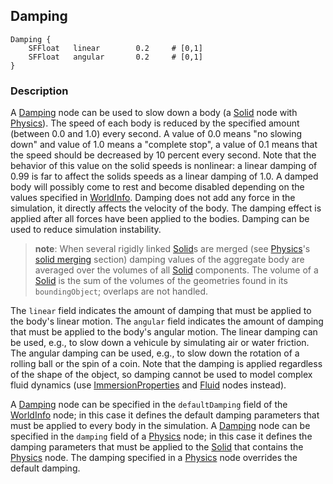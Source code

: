## Damping

```
Damping {
    SFFloat   linear        0.2     # [0,1]
    SFFloat   angular       0.2     # [0,1]
}
```

### Description

A [Damping](#damping) node can be used to slow down a body (a [Solid](#solid)
node with [Physics](#physics)). The speed of each body is reduced by the
specified amount (between 0.0 and 1.0) every second. A value of 0.0 means "no
slowing down" and value of 1.0 means a "complete stop", a value of 0.1 means
that the speed should be decreased by 10 percent every second. Note that the
behavior of this value on the solid speeds is nonlinear: a linear damping of
0.99 is far to affect the solids speeds as a linear damping of 1.0. A damped
body will possibly come to rest and become disabled depending on the values
specified in [WorldInfo](#worldinfo). Damping does not add any force in the
simulation, it directly affects the velocity of the body. The damping effect is
applied after all forces have been applied to the bodies. Damping can be used to
reduce simulation instability.

> **note**:
When several rigidly linked [Solid](#solid)s are merged (see
[Physics](#physics)'s [solid merging](#implicit-solid-merging-and-joints)
section) damping values of the aggregate body are averaged over the volumes of
all [Solid](#solid) components. The volume of a [Solid](#solid) is the sum of
the volumes of the geometries found in its `boundingObject`; overlaps are not
handled.

The `linear` field indicates the amount of damping that must be applied to the
body's linear motion. The `angular` field indicates the amount of damping that
must be applied to the body's angular motion. The linear damping can be used,
e.g., to slow down a vehicule by simulating air or water friction. The angular
damping can be used, e.g., to slow down the rotation of a rolling ball or the
spin of a coin. Note that the damping is applied regardless of the shape of the
object, so damping cannot be used to model complex fluid dynamics (use
[ImmersionProperties](#immersionproperties) and [Fluid](#fluid) nodes instead).

A [Damping](#damping) node can be specified in the `defaultDamping` field of the
[WorldInfo](#worldinfo) node; in this case it defines the default damping
parameters that must be applied to every body in the simulation. A
[Damping](#damping) node can be specified in the `damping` field of a
[Physics](#physics) node; in this case it defines the damping parameters that
must be applied to the [Solid](#solid) that contains the [Physics](#physics)
node. The damping specified in a [Physics](#physics) node overrides the default
damping.

